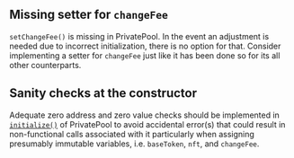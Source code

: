 ## Missing setter for `changeFee`
`setChangeFee()` is missing in PrivatePool. In the event an adjustment is needed due to incorrect initialization, there is no option for that. Consider implementing a setter for `changeFee` just like it has been done so for its all other counterparts.

## Sanity checks at the constructor
Adequate zero address and zero value checks should be implemented in [`initialize()`](https://github.com/code-423n4/2023-04-caviar/blob/main/src/PrivatePool.sol#L157-L200) of PrivatePool to avoid accidental error(s) that could result in non-functional calls associated with it particularly when assigning presumably immutable variables, i.e. `baseToken`, `nft`, and `changeFee`.


  